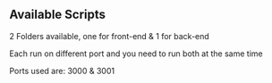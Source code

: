 ## Available Scripts

2 Folders available, one for front-end & 1 for back-end

Each run on different port and you need to run both at the same time

Ports used are: 3000 & 3001
